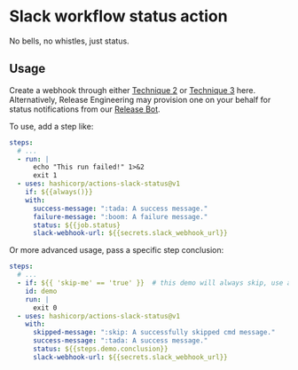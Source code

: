 # Slack workflow status action

No bells, no whistles, just status.

## Usage

Create a webhook through either [Technique 2](https://github.com/slackapi/slack-github-action#technique-2-slack-app) or 
[Technique 3](https://github.com/slackapi/slack-github-action#technique-3-slack-incoming-webhook) here. Alternatively,
Release Engineering may provision one on your behalf for status notifications from our [Release Bot](https://api.slack.com/apps/A034FRWL0RK/incoming-webhooks).

To use, add a step like:

```yaml
steps:
  # ...
  - run: |
      echo "This run failed!" 1>&2
      exit 1
  - uses: hashicorp/actions-slack-status@v1
    if: ${{always()}}
    with:
      success-message: ":tada: A success message."
      failure-message: ":boom: A failure message."
      status: ${{job.status}
      slack-webhook-url: ${{secrets.slack_webhook_url}}
```

Or more advanced usage, pass a specific step conclusion:

```yaml
steps:
  # ...
  - if: ${{ 'skip-me' == 'true' }}  # this demo will always skip, use a real test instead :)
    id: demo
    run: |
      exit 0
  - uses: hashicorp/actions-slack-status@v1
    with:
      skipped-message: ":skip: A successfully skipped cmd message."
      success-message: ":tada: A success message."
      status: ${{steps.demo.conclusion}}
      slack-webhook-url: ${{secrets.slack_webhook_url}}
```
